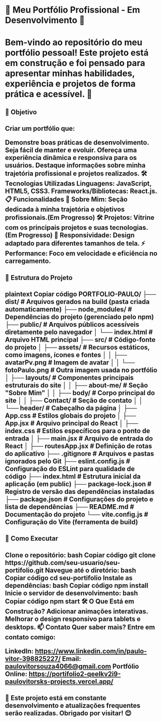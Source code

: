 <h1>🌟 Meu Portfólio Profissional - Em Desenvolvimento 🚧<h1/>
Bem-vindo ao repositório do meu portfólio pessoal! Este projeto está em construção e foi pensado para apresentar minhas habilidades, experiência e projetos de forma prática e acessível. 🚀

<h2>🎯 Objetivo<h2/>
Criar um portfólio que:

Demonstre boas práticas de desenvolvimento.
Seja fácil de manter e evoluir.
Ofereça uma experiência dinâmica e responsiva para os usuários.
Destaque informações sobre minha trajetória profissional e projetos realizados.
🛠️ Tecnologias Utilizadas
Linguagens: JavaScript, HTML5, CSS3.
Frameworks/Bibliotecas: React.js.
📋 Funcionalidades 
📖 Sobre Mim: Seção dedicada à minha trajetória e objetivos profissionais.(Em Progresso)
🛠️ Projetos: Vitrine com os principais projetos e suas tecnologias.(Em Progresso)
📱 Responsividade: Design adaptado para diferentes tamanhos de tela.
⚡ Performance: Foco em velocidade e eficiência no carregamento.
<h2>🧩 Estrutura do Projeto<h2/>
plaintext
Copiar código
PORTFOLIO-PAULO/
├── dist/                  # Arquivos gerados na build (pasta criada automaticamente)
├── node_modules/          # Dependências do projeto (gerenciado pelo npm)
├── public/                # Arquivos públicos acessíveis diretamente pelo navegador
│   └── index.html         # Arquivo HTML principal
├── src/                   # Código-fonte do projeto
│   ├── assets/            # Recursos estáticos, como imagens, ícones e fontes
│   │   ├── avatarPv.png   # Imagem de avatar
│   │   └── fotoPaulo.png  # Outra imagem usada no portfólio
│   ├── layouts/           # Componentes principais estruturais do site
│   │   ├── about-me/      # Seção "Sobre Mim"
│   │   ├── body/          # Corpo principal do site
│   │   ├── Contact/       # Seção de contato
│   │   └── header/        # Cabeçalho da página
│   ├── App.css            # Estilos globais do projeto
│   ├── App.jsx            # Arquivo principal do React
│   ├── index.css          # Estilos específicos para o ponto de entrada
│   ├── main.jsx           # Arquivo de entrada do React
│   ├── routesApp.jsx      # Definição de rotas do aplicativo
├── .gitignore             # Arquivos e pastas ignorados pelo Git
├── eslint.config.js       # Configuração do ESLint para qualidade de código
├── index.html             # Estrutura inicial da aplicação (em public)
├── package-lock.json      # Registro de versão das dependências instaladas
├── package.json           # Configurações do projeto e lista de dependências
├── README.md              # Documentação do projeto
└── vite.config.js         # Configuração do Vite (ferramenta de build)
<h2>🚀 Como Executar<h2/>
Clone o repositório:
bash
Copiar código
git clone https://github.com/seu-usuario/seu-portifolio.git
Navegue até o diretório:
bash
Copiar código
cd seu-portifolio
Instale as dependências:
bash
Copiar código
npm install
Inicie o servidor de desenvolvimento:
bash
Copiar código
npm start
🛠️ O Que Está em Construção?
Adicionar animações interativas.
Melhorar o design responsivo para tablets e desktops.
📫 Contato
Quer saber mais? Entre em contato comigo:

LinkedIn: https://www.linkedin.com/in/paulo-vitor-398825227/
Email: paulovitorsouza4066@gmail.com
Portfólio Online: https://portifolio2-qeelkv2i9-paulovitorsks-projects.vercel.app/
<h2>🚧 Este projeto está em constante desenvolvimento e atualizações frequentes serão realizadas. Obrigado por visitar! 😊<h2/>

